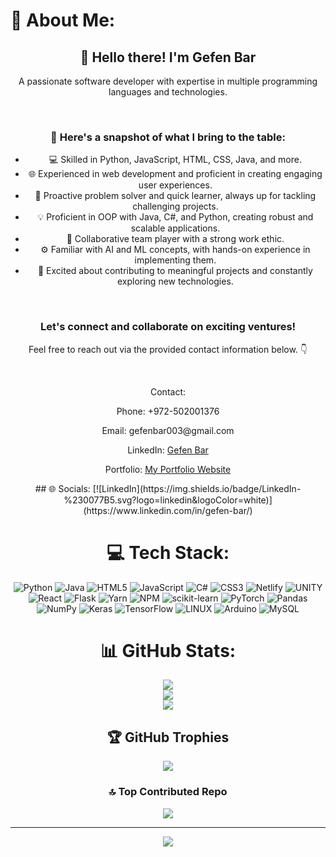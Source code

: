 # 💫 About Me:
<div align="center">
  <h2>👋 Hello there! I'm Gefen Bar</h2>
  <p>A passionate software developer with expertise in multiple programming languages and technologies.</p>
  <br>
  <h3>🚀 Here's a snapshot of what I bring to the table:</h3>
  <ul>
    <li>💻 Skilled in Python, JavaScript, HTML, CSS, Java, and more.</li>
    <li>🌐 Experienced in web development and proficient in creating engaging user experiences.</li>
    <li>🔧 Proactive problem solver and quick learner, always up for tackling challenging projects.</li>
    <li>💡 Proficient in OOP with Java, C#, and Python, creating robust and scalable applications.</li>
    <li>🤝 Collaborative team player with a strong work ethic.</li>
    <li>⚙️ Familiar with AI and ML concepts, with hands-on experience in implementing them.</li>
    <li>🌟 Excited about contributing to meaningful projects and constantly exploring new technologies.</li>
  </ul>
  <br>
  <h3>Let's connect and collaborate on exciting ventures!</h3>
  <p>Feel free to reach out via the provided contact information below. 👇</p>
  <br>
  <p>Contact:</p>
  <p>Phone: +972-502001376</p>
  <p>Email: gefenbar003@gmail.com</p>
  <p>LinkedIn: <a href="https://www.linkedin.com/in/gefen-bar">Gefen Bar</a></p>
  <p>Portfolio: <a href="https://gefenbar.netlify.app/">My Portfolio Website</a></p>
</div>


<div align="center">
## 🌐 Socials:
[![LinkedIn](https://img.shields.io/badge/LinkedIn-%230077B5.svg?logo=linkedin&logoColor=white)](https://www.linkedin.com/in/gefen-bar/) 

# 💻 Tech Stack:
![Python](https://img.shields.io/badge/python-3670A0?style=plastic&logo=python&logoColor=ffdd54) ![Java](https://img.shields.io/badge/java-%23ED8B00.svg?style=plastic&logo=java&logoColor=white) ![HTML5](https://img.shields.io/badge/html5-%23E34F26.svg?style=plastic&logo=html5&logoColor=white) ![JavaScript](https://img.shields.io/badge/javascript-%23323330.svg?style=plastic&logo=javascript&logoColor=%23F7DF1E) ![C#](https://img.shields.io/badge/c%23-%23239120.svg?style=plastic&logo=c-sharp&logoColor=white) ![CSS3](https://img.shields.io/badge/css3-%231572B6.svg?style=plastic&logo=css3&logoColor=white) ![Netlify](https://img.shields.io/badge/netlify-%23000000.svg?style=plastic&logo=netlify&logoColor=#00C7B7) ![UNITY](https://img.shields.io/badge/Unity-%2320232a.svg?style=plastic&logo=unity&logoColor=white) ![React](https://img.shields.io/badge/react-%2320232a.svg?style=plastic&logo=react&logoColor=%2361DAFB) ![Flask](https://img.shields.io/badge/flask-%23000.svg?style=plastic&logo=flask&logoColor=white) ![Yarn](https://img.shields.io/badge/yarn-%232C8EBB.svg?style=plastic&logo=yarn&logoColor=white) ![NPM](https://img.shields.io/badge/NPM-%23000000.svg?style=plastic&logo=npm&logoColor=white) ![scikit-learn](https://img.shields.io/badge/scikit--learn-%23F7931E.svg?style=plastic&logo=scikit-learn&logoColor=white) ![PyTorch](https://img.shields.io/badge/PyTorch-%23EE4C2C.svg?style=plastic&logo=PyTorch&logoColor=white) ![Pandas](https://img.shields.io/badge/pandas-%23150458.svg?style=plastic&logo=pandas&logoColor=white) ![NumPy](https://img.shields.io/badge/numpy-%23013243.svg?style=plastic&logo=numpy&logoColor=white) ![Keras](https://img.shields.io/badge/Keras-%23D00000.svg?style=plastic&logo=Keras&logoColor=white) ![TensorFlow](https://img.shields.io/badge/TensorFlow-%23FF6F00.svg?style=plastic&logo=TensorFlow&logoColor=white) ![LINUX](https://img.shields.io/badge/Linux-FCC624?style=plastic&logo=linux&logoColor=black) ![Arduino](https://img.shields.io/badge/-Arduino-00979D?style=plastic&logo=Arduino&logoColor=white) ![MySQL](https://img.shields.io/badge/mysql-%2300f.svg?style=plastic&logo=mysql&logoColor=white) 
# 📊 GitHub Stats:
![](https://github-readme-stats.vercel.app/api?username=gefenbar&theme=dark&hide_border=false&include_all_commits=true&count_private=true)<br/>
![](https://github-readme-streak-stats.herokuapp.com/?user=gefenbar&theme=dark&hide_border=false)<br/>
![](https://github-readme-stats.vercel.app/api/top-langs/?username=gefenbar&theme=dark&hide_border=false&include_all_commits=true&count_private=true&layout=compact)

## 🏆 GitHub Trophies
![](https://github-profile-trophy.vercel.app/?username=gefenbar&theme=radical&no-frame=false&no-bg=true&margin-w=4)

### 🔝 Top Contributed Repo
![](https://github-contributor-stats.vercel.app/api?username=gefenbar&limit=5&theme=radical&combine_all_yearly_contributions=true)

---
[![](https://visitcount.itsvg.in/api?id=gefenbar&icon=1&color=11)](https://visitcount.itsvg.in)

</div>
  
